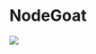 # NodeGoat

![](https://github.com/CheckmarxDev/NodeGoat-test/workflows/cx/badge.svg)
   
   
    
     

